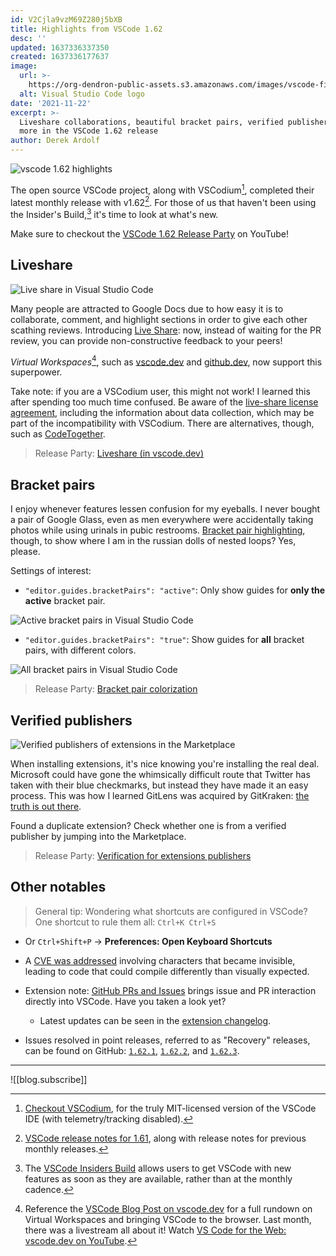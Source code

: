 ```yaml
---
id: V2Cjla9vzM69Z280j5bXB
title: Highlights from VSCode 1.62
desc: ''
updated: 1637336337350
created: 1637336177637
image:
  url: >-
    https://org-dendron-public-assets.s3.amazonaws.com/images/vscode-filter-hue-150.png
  alt: Visual Studio Code logo
date: '2021-11-22'
excerpt: >-
  Liveshare collaborations, beautiful bracket pairs, verified publishers, and
  more in the VSCode 1.62 release
author: Derek Ardolf
---
```


![vscode 1.62 highlights](https://org-dendron-public-assets.s3.amazonaws.com/images/vscode-filter-hue-150.png)

The open source VSCode project, along with VSCodium[^1], completed their latest monthly release with v1.62[^2]. For those of us that haven't been using the Insider's Build,[^3] it's time to look at what's new.

Make sure to checkout the [VSCode 1.62 Release Party](https://www.youtube.com/watch?v=IKvtYHfzE3g) on YouTube!

## Liveshare

![Live share in Visual Studio Code](https://org-dendron-public-assets.s3.amazonaws.com/images/blog-vscode-liveshare.gif)

Many people are attracted to Google Docs due to how easy it is to collaborate, comment, and highlight sections in order to give each other scathing reviews. Introducing [Live Share](https://marketplace.visualstudio.com/items?itemName=MS-vsliveshare.vsliveshare-pack): now, instead of waiting for the PR review, you can provide non-constructive feedback to your peers!

_Virtual Workspaces_[^4], such as [vscode.dev](https://vscode.dev/) and [github.dev](https://github.dev/), now support this superpower.

Take note: if you are a VSCodium user, this might not work! I learned this after spending too much time confused. Be aware of the [live-share license agreement](https://marketplace.visualstudio.com/items/MS-vsliveshare.vsliveshare/license), including the information about data collection, which may be part of the incompatibility with VSCodium. There are alternatives, though, such as [CodeTogether](https://www.codetogether.com/).

> Release Party: [Liveshare (in vscode.dev)](https://youtu.be/IKvtYHfzE3g?t=170)

## Bracket pairs

I enjoy whenever features lessen confusion for my eyeballs. I never bought a pair of Google Glass, even as men everywhere were accidentally taking photos while using urinals in pubic restrooms. [Bracket pair highlighting](https://code.visualstudio.com/updates/v1_62#_improved-bracket-pair-guides), though, to show where I am in the russian dolls of nested loops? Yes, please.

Settings of interest:
- `"editor.guides.bracketPairs": "active"`: Only show guides for **only the active** bracket pair.

![Active bracket pairs in Visual Studio Code](https://org-dendron-public-assets.s3.amazonaws.com/images/blog-vscode-active-bracketpairs.gif)

- `"editor.guides.bracketPairs": "true"`: Show guides for **all** bracket pairs, with different colors.

![All bracket pairs in Visual Studio Code](https://org-dendron-public-assets.s3.amazonaws.com/images/blog-vscode-always-bracketpairs.gif)

> Release Party: [Bracket pair colorization](https://youtu.be/IKvtYHfzE3g?t=857)

## Verified publishers

![Verified publishers of extensions in the Marketplace](https://org-dendron-public-assets.s3.amazonaws.com/images/blog-vscode-verified-publishers.gif)

When installing extensions, it's nice knowing you're installing the real deal. Microsoft could have gone the whimsically difficult route that Twitter has taken with their blue checkmarks, but instead they have made it an easy process. This was how I learned GitLens was acquired by GitKraken: [the truth is out there](https://www.gitkraken.com/blog/gitkraken-acquires-gitlens-for-visual-studio-code).

Found a duplicate extension? Check whether one is from a verified publisher by jumping into the Marketplace.

> Release Party: [Verification for extensions publishers](https://youtu.be/IKvtYHfzE3g?t=1384)

## Other notables

> General tip: Wondering what shortcuts are configured in VSCode? One shortcut to rule them all: `Ctrl+K Ctrl+S`
- Or `Ctrl+Shift+P` -> **Preferences: Open Keyboard Shortcuts**

- A [CVE was addressed](https://code.visualstudio.com/updates/v1_62#_unicode-directional-formatting-characters) involving characters that became invisible, leading to code that could compile differently than visually expected.
- Extension note: [GitHub PRs and Issues](https://code.visualstudio.com/updates/v1_62#_github-pull-requests-and-issues) brings issue and PR interaction directly into VSCode. Have you taken a look yet?
  - Latest updates can be seen in the [extension changelog](https://github.com/microsoft/vscode-pull-request-github/blob/main/CHANGELOG.md#0320).
- Issues resolved in point releases, referred to as "Recovery" releases, can be found on GitHub: [`1.62.1`](https://github.com/microsoft/vscode/issues?q=is%3Aissue+milestone%3A%22October+2021+Recovery%22+is%3Aclosed), [`1.62.2`](https://github.com/microsoft/vscode/issues?q=is%3Aissue+milestone%3A%22October+2021+Recovery+2%22+is%3Aclosed), and [`1.62.3`](https://github.com/microsoft/vscode/issues?q=is%3Aissue+milestone%3A%22October+2021+Recovery+3%22+is%3Aclosed).

---

![[blog.subscribe]]

[^1]: [Checkout VSCodium](https://vscodium.com/), for the truly MIT-licensed version of the VSCode IDE (with telemetry/tracking disabled).
[^2]: [VSCode release notes for 1.61](https://code.visualstudio.com/updates/v1_61), along with release notes for previous monthly releases.
[^3]: The [VSCode Insiders Build](https://code.visualstudio.com/insiders) allows users to get VSCode with new features as soon as they are available, rather than at the monthly cadence.
[^4]: Reference the [VSCode Blog Post on vscode.dev](https://code.visualstudio.com/blogs/2021/10/20/vscode-dev) for a full rundown on Virtual Workspaces and bringing VSCode to the browser. Last month, there was a livestream all about it! Watch [VS Code for the Web: vscode.dev on YouTube](https://www.youtube.com/watch?v=sy3TUb_iVJM).
